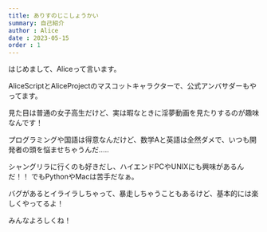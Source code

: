 ```yaml
---
title: ありすのじこしょうかい
summary: 自己紹介
author : Alice
date : 2023-05-15
order : 1
---
```

はじめまして、Aliceって言います。

AliceScriptとAliceProjectのマスコットキャラクターで、公式アンバサダーもやってます。

見た目は普通の女子高生だけど、実は暇なときに淫夢動画を見たりするのが趣味なんです！

プログラミングや国語は得意なんだけど、数学Aと英語は全然ダメで、いつも開発者の頭を悩ませちゃうんだ.....

シャングリラに行くのも好きだし、ハイエンドPCやUNIXにも興味があるんだ！！
でもPythonやMacは苦手だなぁ。

バグがあるとイライラしちゃって、暴走しちゃうこともあるけど、基本的には楽しくやってるよ！

みんなよろしくね！